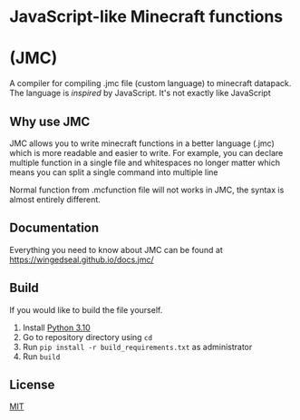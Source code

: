 # JavaScript-like Minecraft functions

# (JMC)

A compiler for compiling .jmc file (custom language) to minecraft datapack.
The language is _inspired_ by JavaScript. It's not exactly like JavaScript

## Why use JMC

JMC allows you to write minecraft functions in a better language (.jmc) which is more readable and easier to write.
For example, you can declare multiple function in a single file and whitespaces no longer matter which means you can split a single command into multiple line

Normal function from .mcfunction file will not works in JMC, the syntax is almost entirely different.

## Documentation

Everything you need to know about JMC can be found at https://wingedseal.github.io/docs.jmc/


## Build

If you would like to build the file yourself.
1. Install [Python 3.10](https://www.python.org/downloads/release/python-3108/)
2. Go to repository directory using `cd`
3. Run `pip install -r build_requirements.txt`  as administrator
4. Run `build`

## License

[MIT](https://choosealicense.com/licenses/mit/)
